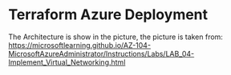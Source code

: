 # Terraform Azure Deployment
The Architecture is show in the picture, the picture is taken from: https://microsoftlearning.github.io/AZ-104-MicrosoftAzureAdministrator/Instructions/Labs/LAB_04-Implement_Virtual_Networking.html